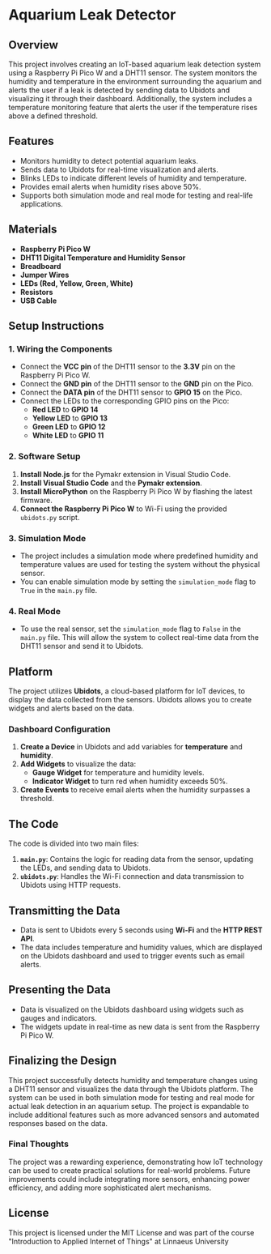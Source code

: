 # **Aquarium Leak Detector**

## **Overview**

This project involves creating an IoT-based aquarium leak detection system using a Raspberry Pi Pico W and a DHT11 sensor. The system monitors the humidity and temperature in the environment surrounding the aquarium and alerts the user if a leak is detected by sending data to Ubidots and visualizing it through their dashboard. Additionally, the system includes a temperature monitoring feature that alerts the user if the temperature rises above a defined threshold.

## **Features**

- Monitors humidity to detect potential aquarium leaks.
- Sends data to Ubidots for real-time visualization and alerts.
- Blinks LEDs to indicate different levels of humidity and temperature.
- Provides email alerts when humidity rises above 50%.
- Supports both simulation mode and real mode for testing and real-life applications.

## **Materials**

- **Raspberry Pi Pico W**
- **DHT11 Digital Temperature and Humidity Sensor**
- **Breadboard**
- **Jumper Wires**
- **LEDs (Red, Yellow, Green, White)**
- **Resistors**
- **USB Cable**

## **Setup Instructions**

### **1. Wiring the Components**

- Connect the **VCC pin** of the DHT11 sensor to the **3.3V** pin on the Raspberry Pi Pico W.
- Connect the **GND pin** of the DHT11 sensor to the **GND** pin on the Pico.
- Connect the **DATA pin** of the DHT11 sensor to **GPIO 15** on the Pico.
- Connect the LEDs to the corresponding GPIO pins on the Pico:
  - **Red LED** to **GPIO 14**
  - **Yellow LED** to **GPIO 13**
  - **Green LED** to **GPIO 12**
  - **White LED** to **GPIO 11**

### **2. Software Setup**

1. **Install Node.js** for the Pymakr extension in Visual Studio Code.
2. **Install Visual Studio Code** and the **Pymakr extension**.
3. **Install MicroPython** on the Raspberry Pi Pico W by flashing the latest firmware.
4. **Connect the Raspberry Pi Pico W** to Wi-Fi using the provided `ubidots.py` script.

### **3. Simulation Mode**

- The project includes a simulation mode where predefined humidity and temperature values are used for testing the system without the physical sensor.
- You can enable simulation mode by setting the `simulation_mode` flag to `True` in the `main.py` file.

### **4. Real Mode**

- To use the real sensor, set the `simulation_mode` flag to `False` in the `main.py` file. This will allow the system to collect real-time data from the DHT11 sensor and send it to Ubidots.

## **Platform**

The project utilizes **Ubidots**, a cloud-based platform for IoT devices, to display the data collected from the sensors. Ubidots allows you to create widgets and alerts based on the data.

### **Dashboard Configuration**

1. **Create a Device** in Ubidots and add variables for **temperature** and **humidity**.
2. **Add Widgets** to visualize the data:
   - **Gauge Widget** for temperature and humidity levels.
   - **Indicator Widget** to turn red when humidity exceeds 50%.
3. **Create Events** to receive email alerts when the humidity surpasses a threshold.

## **The Code**

The code is divided into two main files:

1. **`main.py`**: Contains the logic for reading data from the sensor, updating the LEDs, and sending data to Ubidots.
2. **`ubidots.py`**: Handles the Wi-Fi connection and data transmission to Ubidots using HTTP requests.

## **Transmitting the Data**

- Data is sent to Ubidots every 5 seconds using **Wi-Fi** and the **HTTP REST API**.
- The data includes temperature and humidity values, which are displayed on the Ubidots dashboard and used to trigger events such as email alerts.

## **Presenting the Data**

- Data is visualized on the Ubidots dashboard using widgets such as gauges and indicators.
- The widgets update in real-time as new data is sent from the Raspberry Pi Pico W.

## **Finalizing the Design**

This project successfully detects humidity and temperature changes using a DHT11 sensor and visualizes the data through the Ubidots platform. The system can be used in both simulation mode for testing and real mode for actual leak detection in an aquarium setup. The project is expandable to include additional features such as more advanced sensors and automated responses based on the data.

### **Final Thoughts**

The project was a rewarding experience, demonstrating how IoT technology can be used to create practical solutions for real-world problems. Future improvements could include integrating more sensors, enhancing power efficiency, and adding more sophisticated alert mechanisms.

## **License**

This project is licensed under the MIT License and was part of the course "Introduction to Applied Internet of Things" at Linnaeus University
